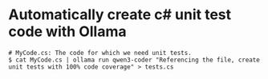 
# Automatically create c# unit test code with Ollama

~~~
# MyCode.cs: The code for which we need unit tests.
$ cat MyCode.cs | ollama run qwen3-coder "Referencing the file, create unit tests with 100% code coverage" > tests.cs
~~~
